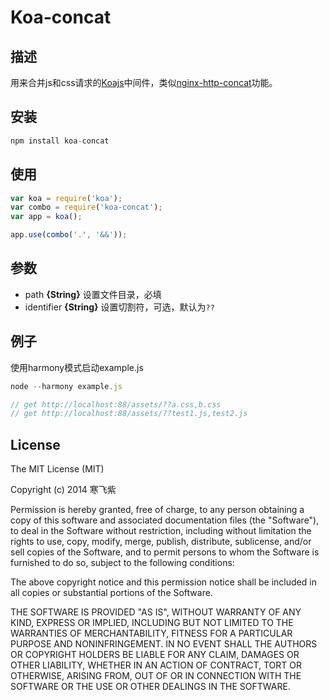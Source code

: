 Koa-concat
=========

## 描述

用来合并js和css请求的[Koajs](http://koajs.com/)中间件，类似[nginx-http-concat](https://github.com/alibaba/nginx-http-concat)功能。

## 安装
```javascript
npm install koa-concat
```

## 使用

```javascript
var koa = require('koa');
var combo = require('koa-concat');
var app = koa();

app.use(combo('.', '&&'));
```

## 参数
  - path **{String}** 设置文件目录，必填
  - identifier **{String}** 设置切割符，可选，默认为`??`

## 例子

使用harmony模式启动example.js

```javascript
node --harmony example.js

// get http://localhost:88/assets/??a.css,b.css
// get http://localhost:88/assets/??test1.js,test2.js
```

## License

The MIT License (MIT)

Copyright (c) 2014 寒飞紫

Permission is hereby granted, free of charge, to any person obtaining a copy
of this software and associated documentation files (the "Software"), to deal
in the Software without restriction, including without limitation the rights
to use, copy, modify, merge, publish, distribute, sublicense, and/or sell
copies of the Software, and to permit persons to whom the Software is
furnished to do so, subject to the following conditions:

The above copyright notice and this permission notice shall be included in all
copies or substantial portions of the Software.

THE SOFTWARE IS PROVIDED "AS IS", WITHOUT WARRANTY OF ANY KIND, EXPRESS OR
IMPLIED, INCLUDING BUT NOT LIMITED TO THE WARRANTIES OF MERCHANTABILITY,
FITNESS FOR A PARTICULAR PURPOSE AND NONINFRINGEMENT. IN NO EVENT SHALL THE
AUTHORS OR COPYRIGHT HOLDERS BE LIABLE FOR ANY CLAIM, DAMAGES OR OTHER
LIABILITY, WHETHER IN AN ACTION OF CONTRACT, TORT OR OTHERWISE, ARISING FROM,
OUT OF OR IN CONNECTION WITH THE SOFTWARE OR THE USE OR OTHER DEALINGS IN THE
SOFTWARE.
